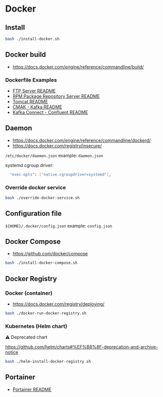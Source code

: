 # Docker

## Install

```bash
bash ./install-docker.sh
```

## Docker build

- https://docs.docker.com/engine/reference/commandline/build/

### Dockerfile Examples

- [FTP Server README](/linux/ftp-server/README.md)
- [RPM Package Repository Server README](/linux/rpm-package-repo-server/README.md)
- [Tomcat README](/tomcat/README.md)
- [CMAK - Kafka README](/kafka/README.md)
- [Kafka Connect - Confluent README](/kafka/confluent/README.md)

## Daemon

- https://docs.docker.com/engine/reference/commandline/dockerd/
- https://docs.docker.com/registry/insecure/

`/etc/docker/daemon.json` example: `daemon.json`

systemd cgroup driver:

```bash
  "exec-opts": ["native.cgroupdriver=systemd"],
```

### Override docker service

```bash
bash ./override-docker-service.sh
```

## Configuration file

`${HOME}/.docker/config.json` example: `config.json`

## Docker Compose

- https://github.com/docker/compose

```bash
bash ./install-docker-compose.sh
```

## Docker Registry

### Docker (container)

- https://docs.docker.com/registry/deploying/

```bash
bash ./docker-run-docker-registry.sh
```

### Kubernetes (Helm chart)

⚠️ Deprecated chart

https://github.com/helm/charts#%EF%B8%8F-deprecation-and-archive-notice

```bash
bash ./helm-install-docker-registry.sh
```

## Portainer

- [Portainer README](/docker/portainer/portainer.md)
